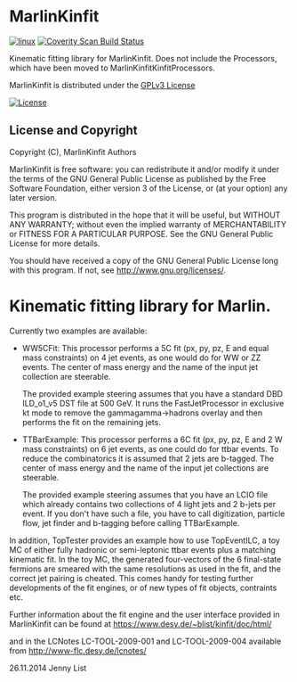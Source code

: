 # MarlinKinfit
[![linux](https://github.com/iLCSoft/MarlinKinfit/actions/workflows/linux.yml/badge.svg)](https://github.com/iLCSoft/MarlinKinfit/actions/workflows/linux.yml)
[![Coverity Scan Build Status](https://scan.coverity.com/projects/12361/badge.svg)](https://scan.coverity.com/projects/ilcsoft-marlinkinfit)

Kinematic fitting library for MarlinKinfit. Does not include the Processors, which have been moved
to MarlinKinfitKinfitProcessors.

MarlinKinfit is distributed under the [GPLv3 License](http://www.gnu.org/licenses/gpl-3.0.en.html)

[![License](https://www.gnu.org/graphics/gplv3-127x51.png)](https://www.gnu.org/licenses/gpl-3.0.en.html)


## License and Copyright
Copyright (C), MarlinKinfit Authors

MarlinKinfit is free software: you can redistribute it and/or modify it under the terms of the GNU General Public License as published by the Free Software Foundation, either version 3 of the License, or (at your option) any later version.

This program is distributed in the hope that it will be useful, but WITHOUT ANY WARRANTY; without even the implied warranty of MERCHANTABILITY or FITNESS FOR A PARTICULAR PURPOSE.  See the GNU General Public License for more details.

You should have received a copy of the GNU General Public License long with this program.  If not, see <http://www.gnu.org/licenses/>.


# Kinematic fitting library for Marlin.

Currently two examples are available:

- WW5CFit: This processor performs a 5C fit (px, py, pz, E and equal
  mass constraints) on 4 jet events, as one would do for WW or ZZ
  events. The center of mass energy and the name of the input jet
  collection are steerable.

  The provided example steering assumes that you have a standard DBD
  ILD_o1_v5 DST file at 500 GeV. It runs the FastJetProcessor in exclusive
  kt mode to remove the gammagamma->hadrons overlay and then performs
  the fit on the remaining jets.

- TTBarExample: This processor performs a 6C fit (px, py, pz, E and 2 W
  mass constraints) on 6 jet events, as one could do for ttbar
  events. To reduce the combinatorics it is assumed that 2 jets are
  b-tagged. The center of mass energy and the name of the input jet
  collections are steerable.

  The provided example steering assumes that you have an LCIO file which
  already contains two collections of 4 light jets and 2 b-jets per
  event. If you don't have such a file, you have to call digitization,
  particle flow, jet finder and b-tagging before calling TTBarExample.

In addition, TopTester provides an example how to use TopEventILC,
a toy MC of either fully hadronic or semi-leptonic ttbar events
plus a matching kinematic fit. In the toy MC, the generated four-vectors
of the 6 final-state fermions are smeared with the same resolutions as
used in the fit, and the correct jet pairing is cheated. This comes
handy for testing further developments of the fit engines, or of new
types of fit objects, contraints etc.

Further information about the fit engine and the user interface provided
in MarlinKinfit can be found at
https://www.desy.de/~blist/kinfit/doc/html/

and in the LCNotes LC-TOOL-2009-001 and LC-TOOL-2009-004 available from
http://www-flc.desy.de/lcnotes/

26.11.2014 Jenny List
